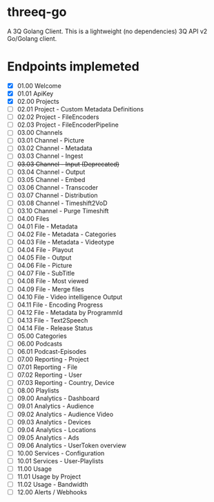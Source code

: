 # threeq-go
A 3Q Golang Client.
This is a lightweight (no dependencies)  3Q API v2 Go/Golang client.

# Endpoints implemeted
- [x] 01.00 Welcome
- [x] 01.01 ApiKey
- [x] 02.00 Projects
- [ ] 02.01 Project - Custom Metadata Definitions
- [ ] 02.02 Project - FileEncoders
- [ ] 02.03 Project - FileEncoderPipeline
- [ ] 03.00 Channels
- [ ] 03.01 Channel - Picture
- [ ] 03.02 Channel - Metadata
- [ ] 03.03 Channel - Ingest
- [ ] ~~03.03 Channel - Input (Deprecated)~~
- [ ] 03.04 Channel - Output
- [ ] 03.05 Channel - Embed
- [ ] 03.06 Channel - Transcoder
- [ ] 03.07 Channel - Distribution
- [ ] 03.08 Channel - Timeshift2VoD
- [ ] 03.10 Channel - Purge Timeshift
- [ ] 04.00 Files
- [ ] 04.01 File - Metadata
- [ ] 04.02 File - Metadata - Categories
- [ ] 04.03 File - Metadata - Videotype
- [ ] 04.04 File - Playout
- [ ] 04.05 File - Output
- [ ] 04.06 File - Picture
- [ ] 04.07 File - SubTitle
- [ ] 04.08 File - Most viewed
- [ ] 04.09 File - Merge files
- [ ] 04.10 File - Video intelligence Output
- [ ] 04.11 File - Encoding Progress
- [ ] 04.12 File - Metadata by ProgrammId
- [ ] 04.13 File - Text2Speech
- [ ] 04.14 File - Release Status
- [ ] 05.00 Categories
- [ ] 06.00 Podcasts
- [ ] 06.01 Podcast-Episodes
- [ ] 07.00 Reporting - Project
- [ ] 07.01 Reporting - File
- [ ] 07.02 Reporting - User
- [ ] 07.03 Reporting - Country, Device
- [ ] 08.00 Playlists
- [ ] 09.00 Analytics - Dashboard
- [ ] 09.01 Analytics - Audience
- [ ] 09.02 Analytics - Audience Video
- [ ] 09.03 Analytics - Devices
- [ ] 09.04 Analytics - Locations
- [ ] 09.05 Analytics - Ads
- [ ] 09.06 Analytics - UserToken overview
- [ ] 10.00 Services - Configuration
- [ ] 10.01 Services - User-Playlists
- [ ] 11.00 Usage
- [ ] 11.01 Usage by Project
- [ ] 11.02 Usage - Bandwidth
- [ ] 12.00 Alerts / Webhooks
